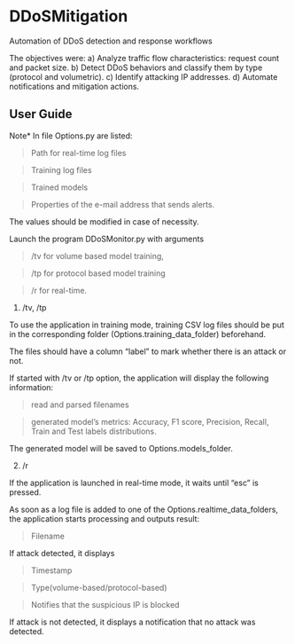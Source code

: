 # DDoSMitigation
Automation of DDoS detection and response workflows

The objectives were:
a)	Analyze traffic flow characteristics: request count and packet size.
b)	Detect DDoS behaviors and classify them by type (protocol and volumetric).
c)	Identify attacking IP addresses.
d)	Automate notifications and mitigation actions.



## User Guide
Note* In file Options.py are listed:
> Path for real-time log files

> Training log files

> Trained models

> Properties of the e-mail address that sends alerts. 
 
The values should be modified in case of necessity.


Launch the program DDoSMonitor.py with arguments
> /tv for volume based model training,

> /tp for protocol based model training

> /r for real-time.


1.	/tv, /tp
   
To use the application in training mode, training CSV log files should be put in the corresponding folder (Options.training_data_folder) beforehand.

The files should have a column “label” to mark whether there is an attack or not. 

If started with /tv or /tp option, the application will display the following information: 

> read and parsed filenames

> generated model’s metrics: Accuracy, F1 score, Precision, Recall, Train and Test labels distributions.

The generated model will be saved to Options.models_folder.


2.	/r
   
If the application is launched in real-time mode, it waits until “esc” is pressed.

As soon as a log file is added to one of the Options.realtime_data_folders, the application starts processing and outputs result:

>	Filename

If attack detected, it displays 

>	Timestamp 

>	Type(volume-based/protocol-based)

>	Notifies that the suspicious IP is blocked

If attack is not detected, it displays a notification that no attack was detected.

